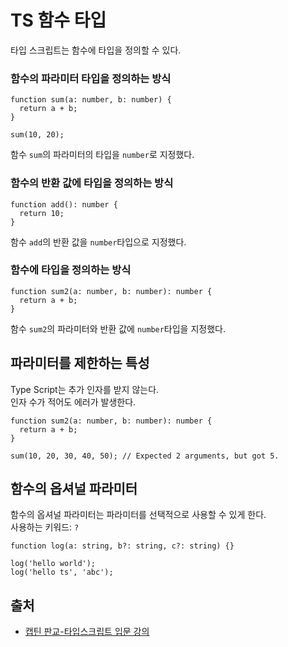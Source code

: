 # TS 함수 타입

타입 스크립트는 함수에 타입을 정의할 수 있다.

### 함수의 파라미터 타입을 정의하는 방식

```
function sum(a: number, b: number) {
  return a + b;
}

sum(10, 20);
```

함수 `sum`의 파라미터의 타입을 `number`로 지정했다.

### 함수의 반환 값에 타입을 정의하는 방식

```
function add(): number {
  return 10;
}
```

함수 `add`의 반환 값을 `number`타입으로 지정했다.

### 함수에 타입을 정의하는 방식

```
function sum2(a: number, b: number): number {
  return a + b;
}
```

함수 `sum2`의 파라미터와 반환 값에 `number`타입을 지정했다.

## 파라미터를 제한하는 특성

Type Script는 추가 인자를 받지 않는다.<br>
인자 수가 적어도 에러가 발생한다.

```
function sum2(a: number, b: number): number {
  return a + b;
}

sum(10, 20, 30, 40, 50); // Expected 2 arguments, but got 5.
```

## 함수의 옵셔널 파라미터

함수의 옵셔널 파라미터는 파라미터를 선택적으로 사용할 수 있게 한다.<br>
사용하는 키워드: `?`

```
function log(a: string, b?: string, c?: string) {}

log('hello world');
log('hello ts', 'abc');
```

## 출처

- [캡틴 판교-타입스크립트 입문 강의](https://www.inflearn.com/course/%ED%83%80%EC%9E%85%EC%8A%A4%ED%81%AC%EB%A6%BD%ED%8A%B8-%EC%9E%85%EB%AC%B8/dashboard)
